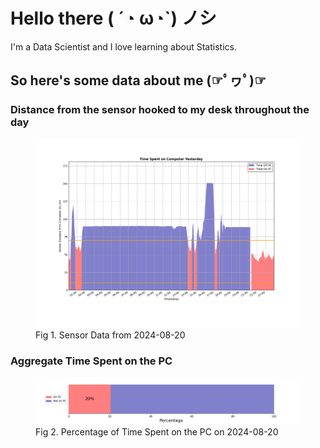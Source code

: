 
# Hello there ( ´◔ ω◔`) ノシ

I'm a Data Scientist and I love learning about Statistics.

## So here's some data about me (☞ﾟヮﾟ)☞


### Distance from the sensor hooked to my desk throughout the day
<figure>
  <picture>
    <source media="(prefers-color-scheme: dark)" srcset="Pi/readme/graphs/lineplot/dark-plot-2024-08-20.png">
    <source media="(prefers-color-scheme: light)" srcset="Pi/readme/graphs/lineplot/light-plot-2024-08-20.png">
    <img alt="Shows a black logo in light color mode and a white one in dark color mode." src="Pi/readme/graphs/lineplot/light-plot-2024-08-20.png">
  </picture>
  <figcaption>Fig 1. Sensor Data from 2024-08-20</figcaption>
</figure>



### Aggregate Time Spent on the PC
<figure>
  <picture>
    <source media="(prefers-color-scheme: dark)" srcset="Pi/readme/graphs/barplot/dark-plot-2024-08-20.png">
    <source media="(prefers-color-scheme: light)" srcset="Pi/readme/graphs/barplot/light-plot-2024-08-20.png">
    <img alt="Shows a black logo in light color mode and a white one in dark color mode." src="Pi/readme/graphs/barplot/light-plot-2024-08-20.png">
  </picture>
  <figcaption>Fig 2. Percentage of Time Spent on the PC on 2024-08-20</figcaption>
</figure>
